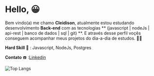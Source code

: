 # Hello, :grinning:

Bem vindo(a) me chamo **Cleidison**, atualmente estou estudando desenvolvimento **Back-end** com as tecnologias ** (javascript | nodeJs | api-rest | banco de dados | sql | git) **. E através desse perfil voçês conseguem acompanhar meus projetos do dia-a-dia de estudos. :technologist:

**Hard Skill** :muscle: : Javascript, NodeJs, Postgres

**Contato** :telephone: :[Linkedin](https://www.linkedin.com/in/cleidison-soares-230161109/) 

![Top Langs](https://github-readme-stats.vercel.app/api/top-langs/?username=Cleidison-Soares&layout=compact)

